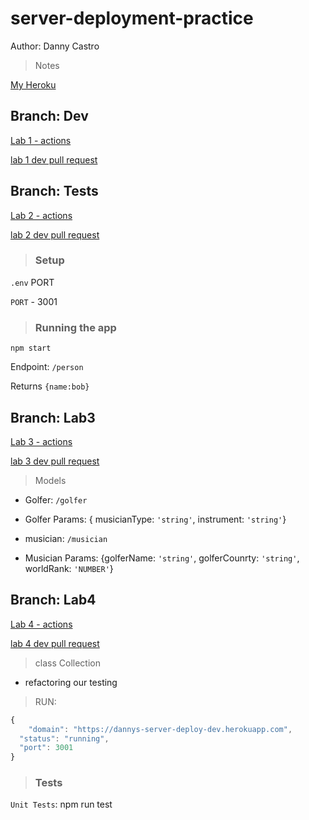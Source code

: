 # server-deployment-practice

Author: Danny Castro

> Notes

[My Heroku](https://dannys-server-deploy-dev.herokuapp.com)

## Branch: Dev

[Lab 1 - actions](https://github.com/Dcastro99/server-deployment-practice/actions)

[lab 1 dev pull request](https://github.com/Dcastro99/server-deployment-practice/pull/1)

## Branch: Tests

[Lab 2 - actions](https://github.com/Dcastro99/server-deployment-practice/actions)

[lab 2 dev pull request](https://github.com/Dcastro99/server-deployment-practice/pull/6)

> ### Setup

`.env` PORT

`PORT` - 3001

> ### Running the app

`npm start`

Endpoint: `/person`

Returns `{name:bob}`

## Branch: Lab3

[Lab 3 - actions](https://github.com/Dcastro99/server-deployment-practice/actions)

[lab 3 dev pull request](https://github.com/Dcastro99/server-deployment-practice/pull/11)


> Models

- Golfer: `/golfer`

- Golfer Params: { musicianType: `'string'`, instrument: `'string'`}


- musician: `/musician`

- Musician Params: {golferName: `'string'`, golferCounrty: `'string'`, worldRank: `'NUMBER'`}

## Branch: Lab4

[Lab 4 - actions](https://github.com/Dcastro99/server-deployment-practice/actions)

[lab 4 dev pull request](https://github.com/Dcastro99/server-deployment-practice/pull/29)


> class Collection
- refactoring our testing
> RUN:
```javascript
{
    "domain": "https://dannys-server-deploy-dev.herokuapp.com",
  "status": "running",
  "port": 3001
}
```

> ### Tests

`Unit Tests`: npm run test
